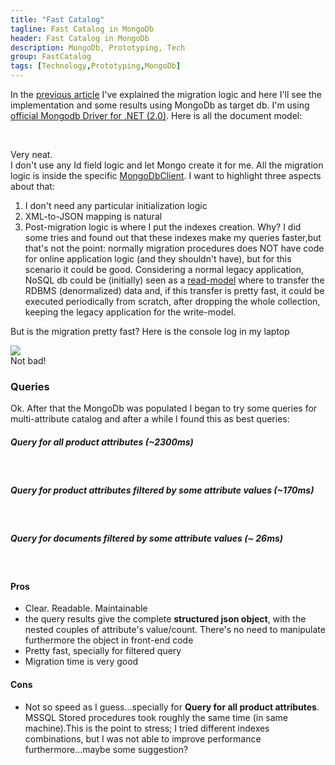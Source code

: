 ```yaml
---
title: "Fast Catalog"
tagline: Fast Catalog in MongoDb
header: Fast Catalog in MongoDb
description: MongoDb, Prototyping, Tech
group: FastCatalog
tags: [Technology,Prototyping,MongoDb]
---
```


In the <a href="{{ BASE_PATH }}/2015/06/14/fastcatalog-sql2nosql" target="_blank">previous article</a> I've explained the migration logic and here I'll see the implementation and some results using MongoDb as target db. I'm using <a href="http://docs.mongodb.org/ecosystem/drivers/csharp/" target="_blank">official Mongodb Driver for .NET (2.0)</a>. Here is all the document model:

<script type="syntaxhighlighter" class="brush: csharp">
<![CDATA[
namespace SQL2MongoDB.Models
{
	public class MongoProduct
	{
		public string Code { get; set; }
		public string Description { get; set; }
		public double Price { get; set; }
		public long IdCategory { get; set; }
		public IList<string> Synonims { get; set; }
		public IList<ProductAttribute> Attributes { get; set; }
	}

	public class ProductAttribute
	{
		public string Key { get; set; }
		public string Value { get; set; }
	}
}
]]></script> 

Very neat. <br/>
I don't use any Id field logic and let Mongo create it for me.
All the migration logic is inside the specific <a href="https://github.com/williamverdolini/FastCatalog/blob/master/Catalog/SQL2MongoDB/Logic/MongoDbClient.cs" target="_blank">MongoDbClient</a>. I want to highlight three aspects about that:

<ol>
<li>I don't need any particular initialization logic</li>
<li>XML-to-JSON mapping is natural

<script type="syntaxhighlighter" class="brush: csharp">
<![CDATA[
public void Save(SQLProduct dbProduct)
{
	Contract.Requires<ArgumentNullException>(dbProduct != null, "dbProduct");
	var product = new MongoProduct
	{
		Code = dbProduct.Data.Code,
		Description = dbProduct.Data.Description,
		IdCategory = dbProduct.Data.IdCategory,
		Price = Math.Round(10 + rnd.NextDouble() * (1000 - 10),2),
		Synonims = dbProduct.Synonims.ToStringList(),
		Attributes = dbProduct.Attributes.ToProductAttributes()
	};
	products.Add(product.ToBsonDocument());
}
]]></script> 
</li>
<li>Post-migration logic is where I put the indexes creation. Why? I did some tries and found out that these indexes make my queries faster,but that's not the point: normally migration procedures does NOT have code for online application logic (and they shouldn't have), but for this scenario it could be good. Considering a normal legacy application, NoSQL db could be (initially) seen as a <a href="http://www.cqrs.nu/tutorial/cs/03-read-models" target="_blank">read-model</a> where to transfer the RDBMS (denormalized) data and, if this transfer is pretty fast, it could be executed periodically from scratch, after dropping the whole collection, keeping the legacy application for the write-model.</li>
</ol>

But is the migration pretty fast? Here is the console log in my laptop

<img src="{{ BASE_PATH }}/images/fastcatalog/fastcatalog_mongo_console.png"  class="img-rounded"  /><br/>
Not bad!

### Queries

Ok. After that the MongoDb was populated I began to try some queries for multi-attribute catalog and after a while I found this as best queries:

##### Query for all product attributes (~2300ms)
<script type="syntaxhighlighter" class="brush: js">
<![CDATA[
db.Products.aggregate([
	{$unwind: "$Attributes"},
	{$group: { _id: "$Attributes", total: {$sum: 1} }},
	{$sort: {"_id.Value":1}},
	{$group: { _id: "$_id.Key", Properties: {$push: {Value:"$_id.Value", Count:"$total"}}}},
	{$sort: {_id:1, "Properties.Value": 1}}
]);
]]></script> 

##### Query for product attributes filtered by some attribute values  (~170ms)
<script type="syntaxhighlighter" class="brush: js">
<![CDATA[
db.Products.aggregate([
	{$match: { 
		$and: [
			{"IdCategory":245710},
			{"Price":{$gte: 100, $lt: 400}},
			{$and: [{"Attributes.Key":"FORMATO"}, {"Attributes.Value":"0402 (1.0 x 0.5mm)"}]},
			{$and: [{"Attributes.Key":"TOLLERANZA"}, {"Attributes.Value": {$in: ["± 0.01%","± 0.05%","± 0.1%"]}}]}
		]
	}},	
	{$unwind: "$Attributes"},
	{$group: { _id: "$Attributes", total: {$sum: 1} }},
	{$sort: {"_id.Value":1}},
	{$group: { _id: "$_id.Key", Properties: {$push: {Value:"$_id.Value", Count:"$total"}}}},
	{$sort: {_id:1, "Properties.Value": 1}}
]);
]]></script> 

##### Query for documents filtered by some attribute values (~ 26ms)
<script type="syntaxhighlighter" class="brush: js">
<![CDATA[
db.Products.find({
	$and: [
				{"IdCategory":245710},
				{"Price":{$gte: 200, $lt: 400}},
				{$and: [{"Attributes.Key":"FORMATO"}, {"Attributes.Value":"0402 (1.0 x 0.5mm)"}]},
				{$and: [{"Attributes.Key":"TOLLERANZA"}, {"Attributes.Value": {$in: ["± 0.01%","± 0.05%","± 0.1%"]}}]}
			]
})
.limit(10)
]]></script> 

<div class="col-md-6">
<h4>Pros</h4>
<ul>
<li>Clear. Readable. Maintainable</li>
<li>the query results give the complete <b>structured json object</b>, with the nested couples of attribute's value/count. There's no need to manipulate furthermore the object in front-end code</li>
<li>Pretty fast, specially for filtered query</li>
<li>Migration time is very good</li>
</ul>
</div>
<div class="col-md-6">
<h4>Cons</h4>
<ul>
<li>Not so speed as I guess...specially for <b>Query for all product attributes</b>. MSSQL Stored procedures took roughly the same time (in same machine).This is the point to stress; I tried different indexes combinations, but I was not able to improve performance furthermore...maybe some suggestion?</li>
</ul>
</div>
